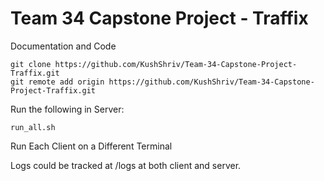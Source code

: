# Team 34 Capstone Project - Traffix

Documentation and Code

```
git clone https://github.com/KushShriv/Team-34-Capstone-Project-Traffix.git
git remote add origin https://github.com/KushShriv/Team-34-Capstone-Project-Traffix.git
```

Run the following in Server:

```
run_all.sh
```

Run Each Client on a Different Terminal



Logs could be tracked at /logs at both client and server.
